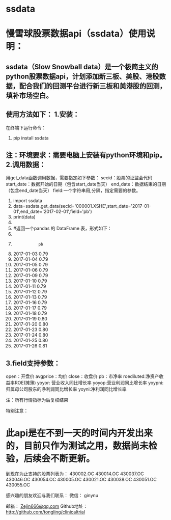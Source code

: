 # ssdata

慢雪球股票数据api（ssdata）使用说明：
===



## ssdata（Slow Snowball data）是一个极简主义的python股票数据api，计划添加新三板、美股、港股数据，配合我们的回测平台进行新三板和美港股的回测，填补市场空白。


使用方法如下：
1.安装：
-------

在终端下运行命令：

1.	pip install ssdata  

注：环境要求：需要电脑上安装有python环境和pip。
2.调用数据：
-------

用get_data函数调用数据，需要指定如下参数：
secid：股票的证监会代码
start_date：数据开始的日期（包含start_date当天）
end_date：数据结束的日期（包含end_date当天）
field:一个字符串用,分隔，指定需要的参数。


1.	import ssdata  
2.	data=ssdata.get_data(secid='000001.XSHE',start_date='2017-01-01',end_date='2017-02-01',field='pb')  
3.	print(data)  
4.	  
5.	#返回一个pandas 的 DataFrame 表，形式如下：  
6.	  
7.	              pb  
8.	2017-01-03  0.79  
9.	2017-01-04  0.79  
10.	2017-01-05  0.79  
11.	2017-01-06  0.79  
12.	2017-01-09  0.79  
13.	2017-01-10  0.79  
14.	2017-01-11  0.79  
15.	2017-01-12  0.79  
16.	2017-01-13  0.79  
17.	2017-01-16  0.79  
18.	2017-01-17  0.79  
19.	2017-01-18  0.79  
20.	2017-01-19  0.80  
21.	2017-01-20  0.80  
22.	2017-01-23  0.80  
23.	2017-01-24  0.80  
24.	2017-01-25  0.80  
25.	2017-01-26  0.81  


3.field支持参数：
-------

open：开盘价
avgprice：均价
close：收盘价
pb：市净率
roediluted:净资产收益率ROE(摊薄)
yoyor: 营业收入同比增长率
yoyop:营业利润同比增长率
yoypni:归属母公司股东的净利润同比增长率
yoyni:净利润同比增长率

注：所有行情指标为后复权结果

特别注意：
# 此api是在不到一天的时间内开发出来的，目前只作为测试之用，数据尚未检验，后续会不断更新。
到现在为止支持的股票列表为：
430002.OC
430014.OC
430037.OC
430046.OC
430054.OC
430005.OC
430021.OC
430038.OC
430051.OC
430055.OC

感兴趣的朋友欢迎与我们联系：
微信：
ginynu
 
邮箱：
Zejin666@qq.com
Github地址：
http://github.com/tongling/clinicaltrial

